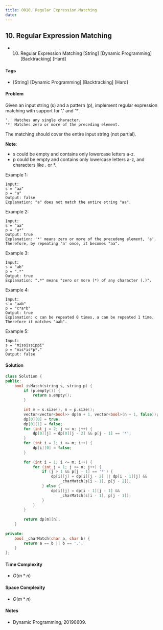 ```yaml
---
title: 0010. Regular Expression Matching
date: 
---
```


## 10. Regular Expression Matching
- 10. Regular Expression Matching [String] [Dynamic Programming] [Backtracking] [Hard]

#### Tags
- [String] [Dynamic Programming] [Backtracking] [Hard]

#### Problem
Given an input string (s) and a pattern (p), implement regular expression matching with support for '.' and '*'.

    '.' Matches any single character.
    '*' Matches zero or more of the preceding element.

The matching should cover the entire input string (not partial).

**Note**:

- s could be empty and contains only lowercase letters a-z.
- p could be empty and contains only lowercase letters a-z, and characters like . or *.

Example 1:

    Input:
    s = "aa"
    p = "a"
    Output: false
    Explanation: "a" does not match the entire string "aa".

Example 2:

    Input:
    s = "aa"
    p = "a*"
    Output: true
    Explanation: '*' means zero or more of the precedeng element, 'a'. Therefore, by repeating 'a' once, it becomes "aa".

Example 3:

    Input:
    s = "ab"
    p = ".*"
    Output: true
    Explanation: ".*" means "zero or more (*) of any character (.)".

Example 4:

    Input:
    s = "aab"
    p = "c*a*b"
    Output: true
    Explanation: c can be repeated 0 times, a can be repeated 1 time. Therefore it matches "aab".

Example 5:

    Input:
    s = "mississippi"
    p = "mis*is*p*."
    Output: false

#### Solution
``` C++
class Solution {
public:
    bool isMatch(string s, string p) {
        if (p.empty()) {
            return s.empty();
        }
        
        int m = s.size(), n = p.size();
        vector<vector<bool>> dp(m + 1, vector<bool>(n + 1, false));
        dp[0][0] = true;
        dp[0][1] = false;
        for (int j = 2; j <= n; j++) {
            dp[0][j] = dp[0][j - 2] && p[j - 1] == '*';
        }
        for (int i = 1; i <= m; i++) {
            dp[i][0] = false;
        }
        
        for (int i = 1; i <= m; i++) {
            for (int j = 1; j <= n; j++) {
                if (j > 1 && p[j - 1] == '*') {
                    dp[i][j] = dp[i][j - 2] || dp[i - 1][j] && 
                        _charMatch(s[i - 1], p[j - 2]);
                } else {
                    dp[i][j] = dp[i - 1][j - 1] && 
                        _charMatch(s[i - 1], p[j - 1]);
                }
            }
        }
        
        return dp[m][n];
    }
    
private:
    bool _charMatch(char a, char b) {
        return a == b || b == '.';
    }
};
```

#### Time Complexity
- $O(m*n)$

#### Space Complexity
- $O(m*n)$

#### Notes
- Dynamic Programming, 20190609.
